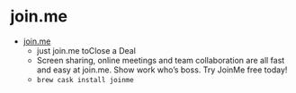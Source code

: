 # join.me
- [join.me](https://www.join.me/)
  -  just join.me toClose a Deal
  - Screen sharing, online meetings and team collaboration are all fast and easy at join.me. Show work who’s boss. Try JoinMe free today!
  - `brew cask install joinme`
